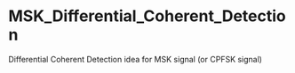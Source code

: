 # MSK_Differential_Coherent_Detection
Differential Coherent Detection idea for MSK signal (or CPFSK signal)

